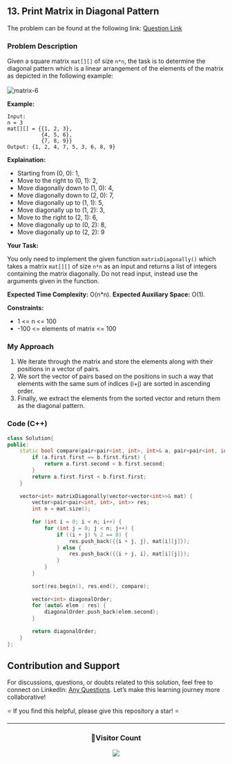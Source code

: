 ## 13. Print Matrix in Diagonal Pattern

The problem can be found at the following link: [Question Link](https://www.geeksforgeeks.org/problems/print-matrix-in-diagonal-pattern/1)

### Problem Description

Given a square matrix `mat[][]` of size `n*n`, the task is to determine the diagonal pattern which is a linear arrangement of the elements of the matrix as depicted in the following example:
<br/>
<br/>
![matrix-6](https://github.com/Hunterdii/GeeksforGeeks-POTD/assets/124852522/711ce360-6e07-4bfb-9ad3-d97ecba15427)

**Example:**
```
Input:
n = 3
mat[][] = {{1, 2, 3},
           {4, 5, 6},
           {7, 8, 9}}
Output: {1, 2, 4, 7, 5, 3, 6, 8, 9}
```

**Explaination:**
- Starting from (0, 0): 1,
- Move to the right to (0, 1): 2,
- Move diagonally down to (1, 0): 4,
- Move diagonally down to (2, 0): 7,
- Move diagonally up to (1, 1): 5,
- Move diagonally up to (1, 2): 3,
- Move to the right to (2, 1): 6,
- Move diagonally up to (0, 2): 8,
- Move diagonally up to (2, 2): 9

**Your Task:**

You only need to implement the given function `matrixDiagonally()` which takes a matrix `mat[][]` of size `n*n` as an input and returns a list of integers containing the matrix diagonally. Do not read input, instead use the arguments given in the function.

**Expected Time Complexity:** O(n*n).
**Expected Auxiliary Space:** O(1).

**Constraints:**
- 1 <= n <= 100
- -100 <= elements of matrix <= 100

### My Approach

1. We iterate through the matrix and store the elements along with their positions in a vector of pairs.
2. We sort the vector of pairs based on the positions in such a way that elements with the same sum of indices (i+j) are sorted in ascending order.
3. Finally, we extract the elements from the sorted vector and return them as the diagonal pattern.

### Code (C++)

```cpp
class Solution{
public:
    static bool compare(pair<pair<int, int>, int>& a, pair<pair<int, int>, int>& b) {
        if (a.first.first == b.first.first) {
            return a.first.second < b.first.second;
        }
        return a.first.first < b.first.first;
    }
    
    vector<int> matrixDiagonally(vector<vector<int>>& mat) {
        vector<pair<pair<int, int>, int>> res;
        int n = mat.size();
        
        for (int i = 0; i < n; i++) {
            for (int j = 0; j < n; j++) {
                if ((i + j) % 2 == 0) {
                    res.push_back({{i + j, j}, mat[i][j]});
                } else {
                    res.push_back({{i + j, i}, mat[i][j]});
                }
            }
        }
        
        sort(res.begin(), res.end(), compare);
        
        vector<int> diagonalOrder;
        for (auto& elem : res) {
            diagonalOrder.push_back(elem.second);
        }
        
        return diagonalOrder;
    }
};
```

## Contribution and Support

For discussions, questions, or doubts related to this solution, feel free to connect on LinkedIn: [Any Questions](https://www.linkedin.com/in/het-patel-8b110525a/). Let’s make this learning journey more collaborative!

⭐ If you find this helpful, please give this repository a star! ⭐

---

<div align="center">
  <h3><b>📍Visitor Count</b></h3>
</div>

<p align="center">
  <img src="https://profile-counter.glitch.me/Hunterdii/count.svg" />
</p>
